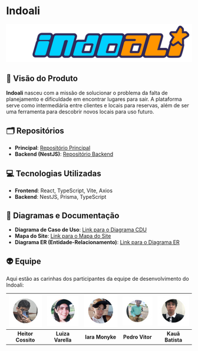 # Indoali

![Indoali Logo](https://github.com/infoweb-projetos/Indoali/blob/main/imagens/logo-indoali.png) 

## 👀 Visão do Produto
**Indoali** nasceu com a missão de solucionar o problema da falta de planejamento e dificuldade em encontrar lugares para sair. A plataforma serve como intermediária entre clientes e locais para reservas, além de ser uma ferramenta para descobrir novos locais para uso futuro.

## 🗂️ Repositórios

- **Principal**: [Repositório Principal](https://github.com/infoweb-projetos/Indoali)
- **Backend (NestJS)**: [Repositório Backend](https://github.com/infoweb-projetos/Indoali-Backend)

## 💻 Tecnologias Utilizadas

- **Frontend**: React, TypeScript, Vite, Axios
- **Backend**: NestJS, Prisma, TypeScript

## 📂 Diagramas e Documentação

- **Diagrama de Caso de Uso**: [Link para o Diagrama CDU](https://github.com/infoweb-projetos/Indoali/blob/main/diagramas/diagrama-cdu-indoali.png)
- **Mapa do Site**: [Link para o Mapa do Site](https://github.com/infoweb-projetos/Indoali/blob/main/diagramas/mapa-do-site-indoali.png)
- **Diagrama ER (Entidade-Relacionamento)**: [Link para o Diagrama ER](https://github.com/infoweb-projetos/Indoali/blob/main/diagramas/diagrama-er-indoali.png)

## 👽 Equipe

Aqui estão as carinhas dos participantes da equipe de desenvolvimento do Indoali:

| <a href="https://github.com/cossito"><img src="https://github.com/infoweb-projetos/Indoali/blob/main/imagens/heitor-cossito.png" width="200px" /></a> | <a href="https://github.com/luvarella"><img src="https://github.com/infoweb-projetos/Indoali/blob/main/imagens/luiza-varella.png" width="200px" /></a> | <a href="https://github.com/iaramonyke"><img src="https://github.com/infoweb-projetos/Indoali/blob/main/imagens/iara-monyke.png" width="200px" /></a> | <a href="https://github.com/PedroVitorCarFerSilva"><img src="https://github.com/infoweb-projetos/Indoali/blob/main/imagens/pedro-vitor.png" width="200px" /></a> | <a href="https://github.com/kuabrs"><img src="https://github.com/infoweb-projetos/Indoali/blob/main/imagens/kaua-batista.png" width="200px" /></a>  |
|:----------------------------:|:----------------------------:|:----------------------------:|:----------------------------:|:----------------------------:|
| **Heitor Cossito** | **Luiza Varella** | **Iara Monyke** | **Pedro Vitor** | **Kauã Batista** |
